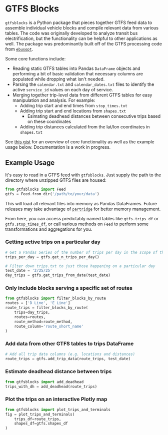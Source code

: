 # GTFS Blocks
`gtfsblocks` is a Python package that pieces together GTFS feed data to assemble individual vehicle blocks and compile relevant data from various tables. The code was originally developed to analyze transit bus electrification, but the functionality can be helpful to other applications as well. The package was predominantly built off of the GTFS processing code from [`ebusopt`](https://github.com/dan-mccabe/ebusopt).

Some core functions include:
- Reading static GTFS tables into Pandas `DataFrame` objects and performing a bit of basic validation that necessary columns are populated while dropping what isn't needed.
- Parsing the `calendar.txt` and `calendar_dates.txt` files to identify the active `service_id` values on each day of service.
- Merging together trip-level data from different GTFS tables for easy manipulation and analysis. For example:
    - Adding trip start and end times from `stop_times.txt`
    - Adding trip start and end locations from `shapes.txt`
        - Esimating deadhead distances between consecutive trips based on these coordinates
    - Adding trip distances calculated from the lat/lon coordinates in `shapes.txt`
 
See [this gist](https://gist.github.com/dan-mccabe/2c0b0a4d58ab7f3f3068f7102b121672) for an overview of core functionality as well as the example usage below. Documentation is a work in progress.

## Example Usage
It's easy to read in a GTFS feed with `gtfsblocks`. Just supply the path to the directory where unzipped GTFS files are housed:

```python
from gtfsblocks import Feed
gtfs = Feed.from_dir('/path/to/your/data')
```

This will load all relevant files into memory as Pandas DataFrames. Future releases may take advantage of [`partridge`](https://github.com/remix/partridge) for better memory management.

From here, you can access predictably named tables like `gtfs.trips_df` or `gtfs.stop_times_df`, or call various methods on `Feed` to perform some transformations and aggregations for you.

### Getting active trips on a particular day
```python
# Get a Pandas Series of the number of trips per day in the scope of these files
trips_per_day = gtfs.get_n_trips_per_day()

# Filter down trips.txt to just those happening on a particular day
test_date = '2/25/25'
day_trips = gtfs.get_trips_from_date(test_date)
```

### Only include blocks serving a specific set of routes
```python
from gtfsblocks import filter_blocks_by_route
routes = ['D Line', 'E Line']
route_trips = filter_blocks_by_route(
    trips=day_trips,
    routes=routes,
    route_method=route_method,
    route_column='route_short_name'
)
```

### Add data from other GTFS tables to trips DataFrame
```python
# Add all trip data columns (e.g. locations and distances)
route_trips = gtfs.add_trip_data(route_trips, test_date)
```

### Estimate deadhead distance between trips
```python
from gtfsblocks import add_deadhead
trips_with_dh = add_deadhead(route_trips)
```

### Plot the trips on an interactive Plotly map
```python
from gtfsblocks import plot_trips_and_terminals
fig = plot_trips_and_terminals(
    trips_df=route_trips,
    shapes_df=gtfs.shapes_df
)
```
